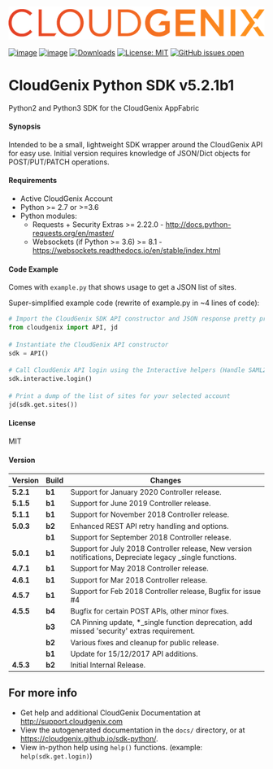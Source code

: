 [![CloudGenix Logo](https://raw.githubusercontent.com/CloudGenix/sdk-python/master/docs/CloudGenix_Logo.png)](https://www.cloudgenix.com)

[![image](https://img.shields.io/pypi/v/cloudgenix.svg)](https://pypi.org/project/cloudgenix/)
[![image](https://img.shields.io/pypi/pyversions/cloudgenix.svg)](https://pypi.org/project/cloudgenix/)
[![Downloads](https://pepy.tech/badge/cloudgenix)](https://pepy.tech/project/cloudgenix)
[![License: MIT](https://img.shields.io/pypi/l/cloudgenix.svg?color=brightgreen)](https://pypi.org/project/cloudgenix/)
[![GitHub issues open](https://img.shields.io/github/issues/CloudGenix/sdk-python.svg)](https://github.com/CloudGenix/sdk-python/issues)
# CloudGenix Python SDK v5.2.1b1
Python2 and Python3 SDK for the CloudGenix AppFabric

#### Synopsis
Intended to be a small, lightweight SDK wrapper around the CloudGenix API for easy use. 
Initial version requires knowledge of JSON/Dict objects for POST/PUT/PATCH operations.

#### Requirements
* Active CloudGenix Account
* Python >= 2.7 or >=3.6
* Python modules:
    * Requests + Security Extras >= 2.22.0 - <http://docs.python-requests.org/en/master/>
    * Websockets (if Python >= 3.6) >= 8.1 - <https://websockets.readthedocs.io/en/stable/index.html>

#### Code Example
Comes with `example.py` that shows usage to get a JSON list of sites.

Super-simplified example code (rewrite of example.py in ~4 lines of code):
```python
# Import the CloudGenix SDK API constructor and JSON response pretty printer
from cloudgenix import API, jd

# Instantiate the CloudGenix API constructor
sdk = API()

# Call CloudGenix API login using the Interactive helpers (Handle SAML2.0 login and MSP functions too!).
sdk.interactive.login()

# Print a dump of the list of sites for your selected account
jd(sdk.get.sites())
```

#### License
MIT

#### Version
| Version | Build | Changes |
| ------- | ----- | ------- |
| **5.2.1** | **b1** | Support for January 2020 Controller release. |
| **5.1.5** | **b1** | Support for June 2019 Controller release. |
| **5.1.1** | **b1** | Support for November 2018 Controller release. |
| **5.0.3** | **b2** | Enhanced REST API retry handling and options. |
|           | **b1** | Support for September 2018 Controller release. |
| **5.0.1** | **b1** | Support for July 2018 Controller release, New version notifications, Depreciate legacy _single functions. |
| **4.7.1** | **b1** | Support for May 2018 Controller release. |
| **4.6.1** | **b1** | Support for Mar 2018 Controller release. |
| **4.5.7** | **b1** | Support for Feb 2018 Controller release, Bugfix for issue #4 |
| **4.5.5** | **b4** | Bugfix for certain POST APIs, other minor fixes. |
|           | **b3** | CA Pinning update, *_single function deprecation, add missed 'security' extras requirement. |
|           | **b2** | Various fixes and cleanup for public release. |
|           | **b1** | Update for 15/12/2017 API additions. |
| **4.5.3** | **b2** | Initial Internal Release. |

## For more info
 * Get help and additional CloudGenix Documentation at <http://support.cloudgenix.com>
 * View the autogenerated documentation in the `docs/` directory, or at <https://cloudgenix.github.io/sdk-python/>.
 * View in-python help using `help()` functions. (example: `help(sdk.get.login)`)